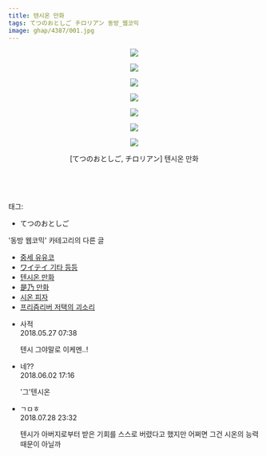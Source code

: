 ```yaml
---
title: 텐시온 만화
tags: てつのおとしご チロリアン 동방_웹코믹
image: ghap/4387/001.jpg
---
```

<div class="article">
<p style="text-align: center; clear: none; float: none;"><img src="{{ site.nasurl }}/ghap/4387/001.jpg"/></p>
<p style="text-align: center; clear: none; float: none;"><img src="{{ site.nasurl }}/ghap/4387/002.jpg"/></p>
<p style="text-align: center; clear: none; float: none;"><img src="{{ site.nasurl }}/ghap/4387/003.jpg"/></p>
<p style="text-align: center; clear: none; float: none;"><img src="{{ site.nasurl }}/ghap/4387/004.jpg"/></p>
<p style="text-align: center; clear: none; float: none;"><img src="{{ site.nasurl }}/ghap/4387/005.jpg"/></p>
<p style="text-align: center; clear: none; float: none;"><img src="{{ site.nasurl }}/ghap/4387/006.jpg"/></p>
<p style="text-align: center; clear: none; float: none;"><img src="{{ site.nasurl }}/ghap/4387/007.jpg"/></p>
<p style="text-align: center; clear: none; float: none;">[てつのおとしご, チロリアン] 텐시온 만화</p>
<p style="text-align: center; clear: none; float: none;"><br/></p>
<p><br/></p>
</div><div class="tagTrail">
<p>태그: </p>
<ul>
<li>てつのおとしご</li>
</ul>
</div><div class="another">
<p>'동방 웹코믹' 카테고리의 다른 글</p>
<ul>
<li><a href="/2018-06-03-ghap_4398">중세 유유코</a></li>
<li><a href="/2018-05-27-ghap_4390">ワイテイ 기타 등등</a></li>
<li><a href="/2018-05-27-ghap_4387">텐시온 만화</a></li>
<li><a href="/2018-05-27-ghap_4386">是乃 만화</a></li>
<li><a href="/2018-05-27-ghap_4385">시온 피자</a></li>
<li><a href="/2018-05-23-ghap_4381">프리즘리버 저택의 괴소리</a></li>
</ul>
</div><div class="cb_module cb_fluid">
<div class="cb_wrt cb_profile">
<div class="comment">
<ul>
<li class="cb_thumb_off" id="comment15262517">
<div class="cb_comment_area">
<div class="cb_info_area">
<div class="cb_section">
<span class="cb_nick_name">사적</span>
</div>
<div class="cb_section">
<span class="cb_date">2018.05.27 07:38 </span>
</div>
</div>
<div class="cb_dsc_comment">
<p class="cb_dsc">
											텐시 그야말로 이케멘..!
										</p>
</div>
</div></li>
<li class="cb_thumb_off" id="comment15265570">
<div class="cb_comment_area">
<div class="cb_info_area">
<div class="cb_section">
<span class="cb_nick_name">네??</span>
</div>
<div class="cb_section">
<span class="cb_date">2018.06.02 17:16 </span>
</div>
</div>
<div class="cb_dsc_comment">
<p class="cb_dsc">
											'그'텐시온
										</p>
</div>
</div></li>
<li class="cb_thumb_off" id="comment15295964">
<div class="cb_comment_area">
<div class="cb_info_area">
<div class="cb_section">
<span class="cb_nick_name">ㄱㅁㅎ</span>
</div>
<div class="cb_section">
<span class="cb_date">2018.07.28 23:32 </span>
</div>
</div>
<div class="cb_dsc_comment">
<p class="cb_dsc">
											텐시가 아버지로부터 받은 기회를 스스로 버렸다고 했지만 어쩌면 그건 시온의 능력 때문이 아닐까
										</p>
</div>
</div></li>
</ul>
</div>
</div><!-- commentList close -->
</div>